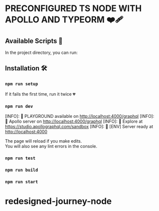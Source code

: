 # PRECONFIGURED TS NODE WITH APOLLO AND TYPEORM ❤️‍🩹

## Available Scripts 📝

In the project directory, you can run:

## Installation 🛠


### `npm run setup`

If it fails the first time, run it twice 💔

### `npm run dev`

[INFO]: 🚀 PLAYGROUND available on <http://localhost:4000/graphql>
[INFO]: 🚀 Apollo server on <http://localhost:4000/graphql>
[INFO]: 🚀 Explore at <https://studio.apollographql.com/sandbox>
[INFO]: 🚀 [ENV] Server ready at <http://localhost:4000>

The page will reload if you make edits.\
You will also see any lint errors in the console.

### `npm run test`

### `npm run build`

### `npm run start`
# redesigned-journey-node
